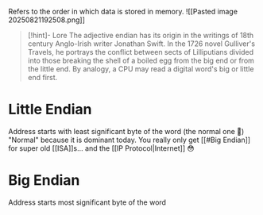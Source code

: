 Refers to the order in which data is stored in memory.
![[Pasted image 20250821192508.png]]
> [!hint]-  Lore
The adjective endian has its origin in the writings of 18th century Anglo-Irish writer Jonathan Swift. In the 1726 novel Gulliver's Travels, he portrays the conflict between sects of Lilliputians divided into those breaking the shell of a boiled egg from the big end or from the little end. By analogy, a CPU may read a digital word's big or little end first. 

# Little Endian
Address starts with least significant byte of the word (the normal one 🙂)
"Normal" because it is dominant today. You really only get [[#Big Endian]] for super old [[ISA]]s... and the [[IP Protocol|Internet]] 😳
# Big Endian
Address starts most significant byte of the word
